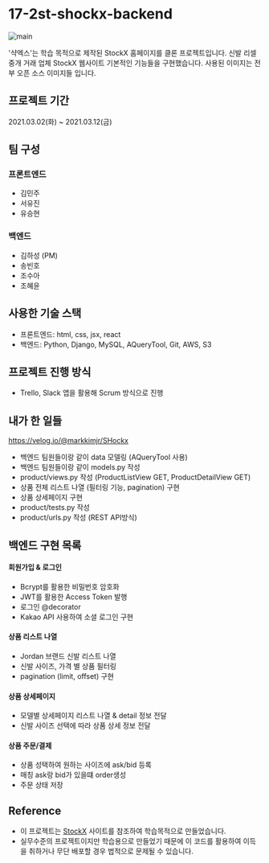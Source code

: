 # 17-2st-shockx-backend
![main](https://media.giphy.com/media/BtzzDU9Urt2o5IiSLl/giphy.gif)

'샥엑스'는 학습 목적으로 제작된 StockX 홈페이지를 클론 프로젝트입니다. 신발 리셀 중개 거래 업체 StockX 웹사이트 기본적인 기능들을 구현했습니다. 사용된 이미지는 전부 오픈 소스 이미지들 입니다. 

## 프로젝트 기간
2021.03.02(화) ~ 2021.03.12(금)

## 팀 구성
### 프론트엔드 
- 김민주
- 서유진
- 유승현
### 백엔드
- 김하성 (PM) 
- 송빈호 
- 조수아
- 조혜윤

## 사용한 기술 스택
- 프론트엔드: html, css, jsx, react
- 백엔드: Python, Django, MySQL, AQueryTool, Git, AWS, S3

## 프로젝트 진행 방식
- Trello, Slack 앱을 활용해 Scrum 방식으로 진행

## 내가 한 일들
https://velog.io/@markkimjr/SHockx
- 백엔드 팀원들이랑 같이 data 모델링 (AQueryTool 사용)
- 백엔드 팀원들이랑 같이 models.py 작성
- product/views.py 작성 (ProductListView GET, ProductDetailView GET)
- 상품 전체 리스트 나열 (필터링 기능, pagination) 구현
- 상품 상세페이지 구현
- product/tests.py 작성
- product/urls.py 작성 (REST API방식)

## 백엔드 구현 목록
#### 회원가입 & 로그인
- Bcrypt를 활용한 비밀번호 암호화
- JWT를 활용한 Access Token 발행
- 로그인 @decorator 
- Kakao API 사용하여 소셜 로그인 구현
#### 상품 리스트 나열
- Jordan 브랜드 신발 리스트 나열
- 신발 사이즈, 가격 별 상품 필터링
- pagination (limit, offset) 구현
#### 상품 상세페이지
- 모델별 상세페이지 리스트 나열 & detail 정보 전달
- 신발 사이즈 선택에 따라 상품 상세 정보 전달
#### 상품 주문/결제 
- 상품 성택하여 원하는 사이즈에 ask/bid 등록
- 매칭 ask랑 bid가 있을떄 order생성
- 주문 상태 저장

## Reference
- 이 프로젝트는 <a href="http://www.stockx.com">StockX</a> 사이트를 참조하여 학습목적으로 만들었습니다.
- 실무수준의 프로젝트이지만 학습용으로 만들었기 때문에 이 코드를 활용하여 이득을 취하거나 무단 배포할 경우 법적으로 문제될 수 있습니다.
